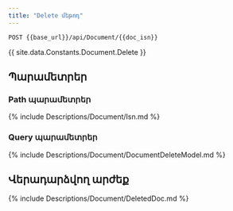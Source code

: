 ```yaml
---
title: "Delete մեթոդ" 
---
```


`POST {{base_url}}/api/Document/{{doc_isn}}`

{{ site.data.Constants.Document.Delete }}

## Պարամետրեր

### Path պարամետրեր

{% include Descriptions/Document/Isn.md %}

### Query պարամետրեր

{% include Descriptions/Document/DocumentDeleteModel.md %}

## Վերադարձվող արժեք

{% include Descriptions/Document/DeletedDoc.md %}
